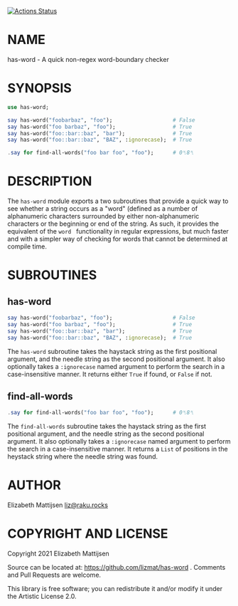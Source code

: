 [![Actions Status](https://github.com/lizmat/has-word/workflows/test/badge.svg)](https://github.com/lizmat/has-word/actions)

NAME
====

has-word - A quick non-regex word-boundary checker

SYNOPSIS
========

```raku
use has-word;

say has-word("foobarbaz", "foo");                   # False
say has-word("foo barbaz", "foo");                  # True
say has-word("foo::bar::baz", "bar");               # True
say has-word("foo::bar::baz", "BAZ", :ignorecase);  # True

.say for find-all-words("foo bar foo", "foo");      # 0␤8␤
```

DESCRIPTION
===========

The `has-word` module exports a two subroutines that provide a quick way to see whether a string occurs as a "word" (defined as a number of alphanumeric characters surrounded by either non-alphanumeric characters or the beginning or end of the string. As such, it provides the equivalent of the `word ` functionality in regular expressions, but much faster and with a simpler way of checking for words that cannot be determined at compile time.

SUBROUTINES
===========

has-word
--------

```raku
say has-word("foobarbaz", "foo");                   # False
say has-word("foo barbaz", "foo");                  # True
say has-word("foo::bar::baz", "bar");               # True
say has-word("foo::bar::baz", "BAZ", :ignorecase);  # True
```

The `has-word` subroutine takes the haystack string as the first positional argument, and the needle string as the second positional argument. It also optionally takes a `:ignorecase` named argument to perform the search in a case-insensitive manner. It returns either `True` if found, or `False` if not.

find-all-words
--------------

```raku
.say for find-all-words("foo bar foo", "foo");      # 0␤8␤
```

The `find-all-words` subroutine takes the haystack string as the first positional argument, and the needle string as the second positional argument. It also optionally takes a `:ignorecase` named argument to perform the search in a case-insensitive manner. It returns a `List` of positions in the heystack string where the needle string was found.

AUTHOR
======

Elizabeth Mattijsen <liz@raku.rocks>

COPYRIGHT AND LICENSE
=====================

Copyright 2021 Elizabeth Mattijsen

Source can be located at: https://github.com/lizmat/has-word . Comments and Pull Requests are welcome.

This library is free software; you can redistribute it and/or modify it under the Artistic License 2.0.

